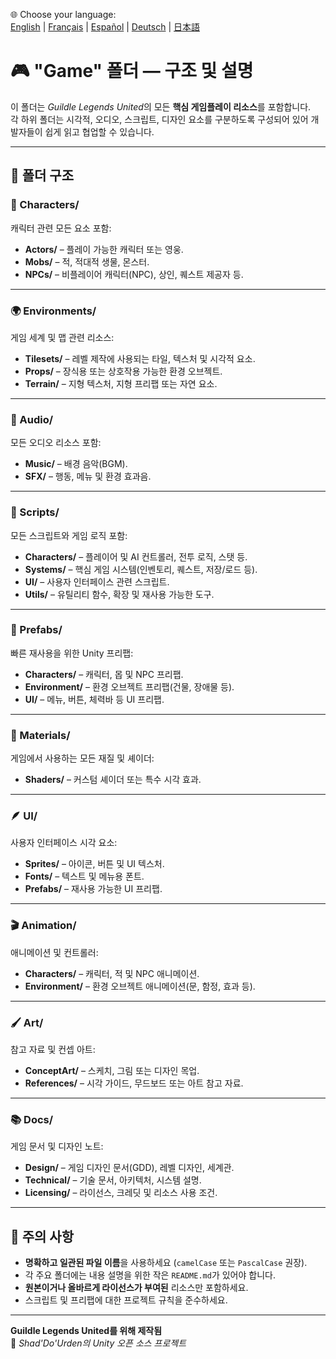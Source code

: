 🌐 Choose your language:  
[English](README.md) | [Français](README.fr.md) | [Español](README.es.md) | [Deutsch](README.de.md) | [日本語](README.jp.md)

# 🎮 "Game" 폴더 — 구조 및 설명

이 폴더는 *Guildle Legends United*의 모든 **핵심 게임플레이 리소스**를 포함합니다.  
각 하위 폴더는 시각적, 오디오, 스크립트, 디자인 요소를 구분하도록 구성되어 있어 개발자들이 쉽게 읽고 협업할 수 있습니다.

---

## 📁 폴더 구조

### 🧍 Characters/
캐릭터 관련 모든 요소 포함:
- **Actors/** – 플레이 가능한 캐릭터 또는 영웅.
- **Mobs/** – 적, 적대적 생물, 몬스터.
- **NPCs/** – 비플레이어 캐릭터(NPC), 상인, 퀘스트 제공자 등.

---

### 🌍 Environments/
게임 세계 및 맵 관련 리소스:
- **Tilesets/** – 레벨 제작에 사용되는 타일, 텍스처 및 시각적 요소.
- **Props/** – 장식용 또는 상호작용 가능한 환경 오브젝트.
- **Terrain/** – 지형 텍스처, 지형 프리팹 또는 자연 요소.

---

### 🎵 Audio/
모든 오디오 리소스 포함:
- **Music/** – 배경 음악(BGM).
- **SFX/** – 행동, 메뉴 및 환경 효과음.

---

### 🧠 Scripts/
모든 스크립트와 게임 로직 포함:
- **Characters/** – 플레이어 및 AI 컨트롤러, 전투 로직, 스탯 등.
- **Systems/** – 핵심 게임 시스템(인벤토리, 퀘스트, 저장/로드 등).
- **UI/** – 사용자 인터페이스 관련 스크립트.
- **Utils/** – 유틸리티 함수, 확장 및 재사용 가능한 도구.

---

### 🧱 Prefabs/
빠른 재사용을 위한 Unity 프리팹:
- **Characters/** – 캐릭터, 몹 및 NPC 프리팹.
- **Environment/** – 환경 오브젝트 프리팹(건물, 장애물 등).
- **UI/** – 메뉴, 버튼, 체력바 등 UI 프리팹.

---

### 🎨 Materials/
게임에서 사용하는 모든 재질 및 셰이더:
- **Shaders/** – 커스텀 셰이더 또는 특수 시각 효과.

---

### 🪶 UI/
사용자 인터페이스 시각 요소:
- **Sprites/** – 아이콘, 버튼 및 UI 텍스처.
- **Fonts/** – 텍스트 및 메뉴용 폰트.
- **Prefabs/** – 재사용 가능한 UI 프리팹.

---

### 🎬 Animation/
애니메이션 및 컨트롤러:
- **Characters/** – 캐릭터, 적 및 NPC 애니메이션.
- **Environment/** – 환경 오브젝트 애니메이션(문, 함정, 효과 등).

---

### 🖌️ Art/
참고 자료 및 컨셉 아트:
- **ConceptArt/** – 스케치, 그림 또는 디자인 목업.
- **References/** – 시각 가이드, 무드보드 또는 아트 참고 자료.

---

### 📚 Docs/
게임 문서 및 디자인 노트:
- **Design/** – 게임 디자인 문서(GDD), 레벨 디자인, 세계관.
- **Technical/** – 기술 문서, 아키텍처, 시스템 설명.
- **Licensing/** – 라이선스, 크레딧 및 리소스 사용 조건.

---

## 🧾 주의 사항

- **명확하고 일관된 파일 이름**을 사용하세요 (`camelCase` 또는 `PascalCase` 권장).  
- 각 주요 폴더에는 내용 설명을 위한 작은 `README.md`가 있어야 합니다.  
- **원본이거나 올바르게 라이선스가 부여된** 리소스만 포함하세요.  
- 스크립트 및 프리팹에 대한 프로젝트 규칙을 준수하세요.

---

**Guildle Legends United를 위해 제작됨**  
🧙 *Shad'Do'Urden의 Unity 오픈 소스 프로젝트*
